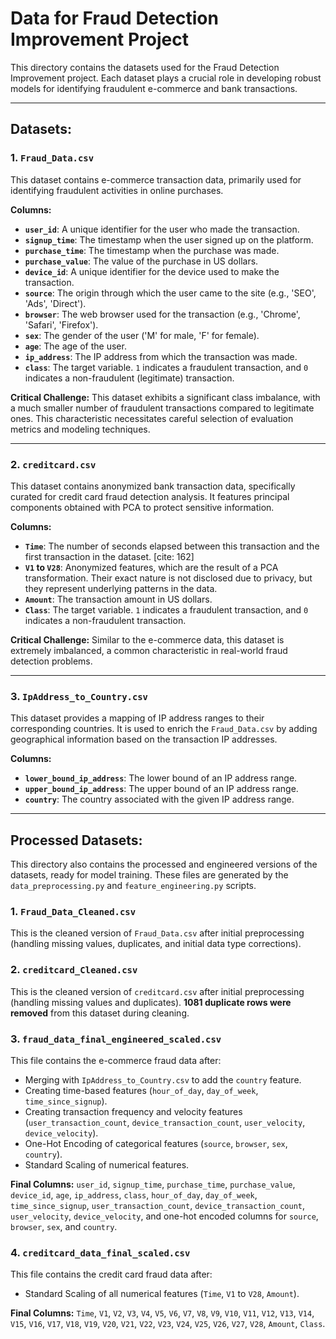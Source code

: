 
# Data for Fraud Detection Improvement Project

This directory contains the datasets used for the Fraud Detection Improvement project. Each dataset plays a crucial role in developing robust models for identifying fraudulent e-commerce and bank transactions.

---

## Datasets:

### 1. `Fraud_Data.csv`

This dataset contains e-commerce transaction data, primarily used for identifying fraudulent activities in online purchases. 

**Columns:**
* **`user_id`**: A unique identifier for the user who made the transaction. 
* **`signup_time`**: The timestamp when the user signed up on the platform. 
* **`purchase_time`**: The timestamp when the purchase was made. 
* **`purchase_value`**: The value of the purchase in US dollars. 
* **`device_id`**: A unique identifier for the device used to make the transaction. 
* **`source`**: The origin through which the user came to the site (e.g., 'SEO', 'Ads', 'Direct').
* **`browser`**: The web browser used for the transaction (e.g., 'Chrome', 'Safari', 'Firefox'). 
* **`sex`**: The gender of the user ('M' for male, 'F' for female). 
* **`age`**: The age of the user. 
* **`ip_address`**: The IP address from which the transaction was made. 
* **`class`**: The target variable. `1` indicates a fraudulent transaction, and `0` indicates a non-fraudulent (legitimate) transaction. 

**Critical Challenge:** This dataset exhibits a significant class imbalance, with a much smaller number of fraudulent transactions compared to legitimate ones. This characteristic necessitates careful selection of evaluation metrics and modeling techniques. 

---

### 2. `creditcard.csv`

This dataset contains anonymized bank transaction data, specifically curated for credit card fraud detection analysis. It features principal components obtained with PCA to protect sensitive information. 

**Columns:**
* **`Time`**: The number of seconds elapsed between this transaction and the first transaction in the dataset. [cite: 162]
* **`V1` to `V28`**: Anonymized features, which are the result of a PCA transformation. Their exact nature is not disclosed due to privacy, but they represent underlying patterns in the data. 
* **`Amount`**: The transaction amount in US dollars. 
* **`Class`**: The target variable. `1` indicates a fraudulent transaction, and `0` indicates a non-fraudulent transaction.

**Critical Challenge:** Similar to the e-commerce data, this dataset is extremely imbalanced, a common characteristic in real-world fraud detection problems. 

---

### 3. `IpAddress_to_Country.csv`

This dataset provides a mapping of IP address ranges to their corresponding countries. It is used to enrich the `Fraud_Data.csv` by adding geographical information based on the transaction IP addresses. 

**Columns:**
* **`lower_bound_ip_address`**: The lower bound of an IP address range. 
* **`upper_bound_ip_address`**: The upper bound of an IP address range. 
* **`country`**: The country associated with the given IP address range.

---
## Processed Datasets:

This directory also contains the processed and engineered versions of the datasets, ready for model training. These files are generated by the `data_preprocessing.py` and `feature_engineering.py` scripts.

### 1. `Fraud_Data_Cleaned.csv`

This is the cleaned version of `Fraud_Data.csv` after initial preprocessing (handling missing values, duplicates, and initial data type corrections).

### 2. `creditcard_Cleaned.csv`

This is the cleaned version of `creditcard.csv` after initial preprocessing (handling missing values and duplicates). **1081 duplicate rows were removed** from this dataset during cleaning.

### 3. `fraud_data_final_engineered_scaled.csv`

This file contains the e-commerce fraud data after:
* Merging with `IpAddress_to_Country.csv` to add the `country` feature.
* Creating time-based features (`hour_of_day`, `day_of_week`, `time_since_signup`).
* Creating transaction frequency and velocity features (`user_transaction_count`, `device_transaction_count`, `user_velocity`, `device_velocity`).
* One-Hot Encoding of categorical features (`source`, `browser`, `sex`, `country`).
* Standard Scaling of numerical features.

**Final Columns:** `user_id`, `signup_time`, `purchase_time`, `purchase_value`, `device_id`, `age`, `ip_address`, `class`, `hour_of_day`, `day_of_week`, `time_since_signup`, `user_transaction_count`, `device_transaction_count`, `user_velocity`, `device_velocity`, and one-hot encoded columns for `source`, `browser`, `sex`, and `country`.

### 4. `creditcard_data_final_scaled.csv`

This file contains the credit card fraud data after:
* Standard Scaling of all numerical features (`Time`, `V1` to `V28`, `Amount`).

**Final Columns:** `Time`, `V1`, `V2`, `V3`, `V4`, `V5`, `V6`, `V7`, `V8`, `V9`, `V10`, `V11`, `V12`, `V13`, `V14`, `V15`, `V16`, `V17`, `V18`, `V19`, `V20`, `V21`, `V22`, `V23`, `V24`, `V25`, `V26`, `V27`, `V28`, `Amount`, `Class`.